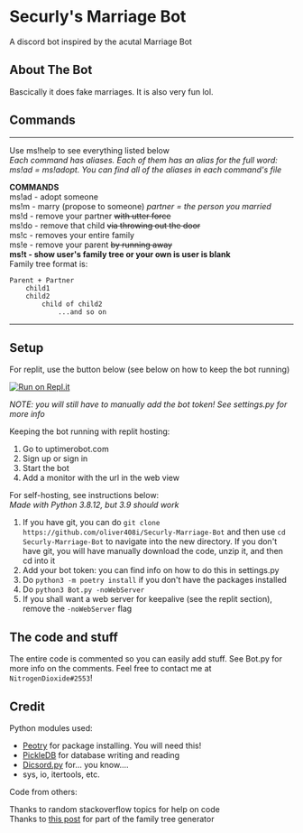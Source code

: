 # Securly's Marriage Bot
A discord bot inspired by the acutal Marriage Bot
## About The Bot
Bascically it does fake marriages. It is also very fun lol.

## Commands

----------   
Use ms!help to see everything listed below   
*Each command has aliases. Each of them has an alias for the full word: ms!ad = ms!adopt. You can find all of the aliases in each command's file*   
   
**COMMANDS**      
ms!ad <user> - adopt someone     
ms!m <user> - marry (propose to someone) *partner = the person you married*    
ms!d - remove your partner ~~with utter force~~     
ms!do <child> - remove that child ~~via throwing out the door~~      
ms!c - removes your entire family     
ms!e - remove your parent ~~by running away~~     
**ms!t <user>- show user's family tree or your own is user is blank**     
Family tree format is:      
```
Parent + Partner
    child1  
    child2   
        child of child2    
            ...and so on
```
----------

## Setup
For replit, use the button below (see below on how to keep the bot running)     
     
[![Run on Repl.it](https://repl.it/badge/github/oliver408i/Securly-Marriage-Bot)](https://repl.it/github/oliver408i/Securly-Marriage-Bot)
    
*NOTE: you will still have to manually add the bot token! See settings.py for more info*   

Keeping the bot running with replit hosting:
1. Go to uptimerobot.com
2. Sign up or sign in
3. Start the bot
4. Add a monitor with the url in the web view
    
For self-hosting, see instructions below:   
*Made with Python 3.8.12, but 3.9 should work*
1. If you have git, you can do `git clone https://github.com/oliver408i/Securly-Marriage-Bot` and then use `cd Securly-Marriage-Bot` to navigate into the new directory. If you don't have git, you will have manually download the code, unzip it, and then cd into it    
2. Add your bot token: you can find info on how to do this in settings.py
3. Do `python3 -m poetry install` if you don't have the packages installed
4. Do `python3 Bot.py -noWebServer`
5. If you shall want a web server for keepalive (see the replit section), remove the `-noWebServer` flag
## The code and stuff
The entire code is commented so you can easily add stuff. See Bot.py for more info on the comments. Feel free to contact me at `NitrogenDioxide#2553`!

## Credit
Python modules used:   
- [Peotry](https://python-poetry.org/) for package installing. You will need this!
- [PickleDB](https://patx.github.io/pickledb/) for database writing and reading
- [Dicsord.py](https://discordpy.readthedocs.io/en/latest/) for... you know....
- sys, io, itertools, etc.

Code from others:  
    
Thanks to random stackoverflow topics for help on code       
Thanks to [this post](https://stackoverflow.com/questions/13671119/how-to-create-family-tree) for part of the family tree generator
